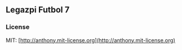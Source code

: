 ## Legazpi Futbol 7


### License

MIT: [http://anthony.mit-license.org](http://anthony.mit-license.org)
